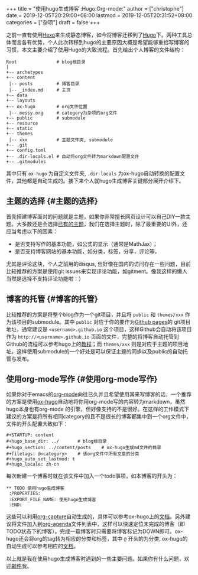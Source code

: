 +++
title = "使用hugo生成博客                                               :Hugo:Org-mode:"
author = ["christophe"]
date = 2019-12-05T20:29:00+08:00
lastmod = 2019-12-05T20:31:52+08:00
categories = ["杂项"]
draft = false
+++

之前一直有使用[Hexo](https://hexo.io/zh-cn/index.html)来生成静态博客，如今将博客迁移到了[Hugo](https://gohugo.io/)下。两种工具总体而言各有优势，个人此次转移到hugo的主要原因大概是希望能够重拾写博客的习惯，本文主要介绍了使用Hugo的大致流程。首先给出个人博客的文件结构：

```text
Root               # blog根目录
|
+-- archetypes
+-- content
 |-- posts         # 博客目录
 |-- _index.md     # 主页
+-- data
+-- layouts
+-- ox-hugo        # org文件位置
 |-- messy.org     # category为杂项的org文件
+-- public         # submodule
+-- resource
+-- static
+-- themes
 |-- xxx           # 主题文件夹, submodule
+-- .git
+-- config.toml
+-- .dir-locals.el # 自动将org文件转为markdown配置文件
+-- .gitmodules
```

其中只有 `ox-hugo` 为自定义文件夹, `.dir-locals` 为ox-hugo自动转换的配置文件，其他都是自动生成的。接下来个人就hugo生成博客关键部分展开介绍下。


## 主题的选择 {#主题的选择}

首先搭建博客面对的问题就是主题，如果你非常擅长网页设计可以自己DIY一款主题。大多数还是会选择[已有的主题](https://themes.gohugo.io/)，我们在选择主题时，除了最重要的UI外，还应当考虑以下的因素：

-   是否支持写作的基本功能，如公式的显示（通常是MathJax）；
-   是否支持博客网站的基本功能，如分类，标签，分享，评论等。

尤其是评论这块，个人之前用的disqus, 但好像在国内的访问存在一些问题，目前比较推荐的方案是使用git issues来实现评论功能，如gitment。像我这样的懒人当然是选择不支持评论功能啦：）


## 博客的托管 {#博客的托管}

比较推荐的方案是将整个blog作为一个git项目，并且将 `public` 和 `themes/xxx` 作为该项目的submodule。其中 `public` 对应于你的要作为[Github pages](https://help.github.com/articles/user-organization-and-project-pages/#user--organization-pages)的
git项目地址，通常建议是 `<username>.github.io` 这个项目，这样Github会自动将该项目作为 `http://<username>.github.io` 页面的文件，完整的将博客自动托管到Github的流程可以参考hugo上的[教程](https://gohugo.io/hosting-and-deployment/hosting-on-github/)；而 `themes/xxx` 则是对应于主题的项目地址。这样使用submodule的一个好处是可以保证主题的同步以及public的自动托管与发布。


## 使用org-mode写作 {#使用org-mode写作}

如果你对于emacs的[org-mode](https://orgmode.org/)向往已久并且希望使用其来写博客的话，一个推荐的方案是使用[ox-hugo](https://ox-hugo.scripter.co/)自动地将你用org-mode写的内容转为markdown，虽然hugo本身也有org-mode
的引擎，但好像支持的不是很好。在这样的工作模式下建议的方案是将所有相同category的且不是很长的博客都集中到一个org文件中，文件的开头配置大致如下：

```text
#+STARTUP: content
#+hugo_base_dir: ../       # blog根目录
#+hugo_section: ../content/posts    # ox-hugo生成md文件的目录
#+filetags: @<category>    # 该org文件中所有文章的分类
#+hugo_auto_set_lastmod: t
#+hugo_locale: zh-cn
```

每次新建一个博客时就在该文件中加入一个todo事项，如本博客的开头为：

```text
** TODO 使用hugo生成博客
 :PROPERTIES:
 :EXPORT_FILE_NAME: 使用hugo生成博客
 :END:
```

这些可以利用[org-capture](https://orgmode.org/manual/Capture.html)自动生成的，具体可以参考ox-hugo上的[文档](https://ox-hugo.scripter.co/doc/org-capture-setup/)。另外建议将文件加入到[org-agenda](https://orgmode.org/manual/Agenda-views.html)文件列表中，这样可以快速定位未完成的博客（即TODO状态下的博客）。完成一篇博客时只需要将博客标记为DOWN即可。ox-hugo还会将org的tag转为相应的分类和标签，其中 `@` 开头的为分类, ox-hugo的自动生成可以参考相应的[文档](https://ox-hugo.scripter.co/doc/auto-export-on-saving/)。

以上就是我在使用hugo生成博客时遇到的一些主要问题。如果你有什么问题，欢迎[邮件](mailto:hey%5Fchristophe@outlook.com)我。
